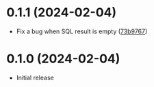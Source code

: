 # 0.1.1 (2024-02-04)

* Fix a bug when SQL result is empty ([73b9767](https://github.com/fabon-f/erogamescape.rb/commit/73b9767611ee3eb22414a4258f878a54f27668d0))

# 0.1.0 (2024-02-04)

* Initial release
